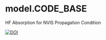 # model.CODE_BASE
HF Absorption for NVIS Propagation Condition


[![DOI](https://zenodo.org/badge/276458519.svg)](https://zenodo.org/badge/latestdoi/276458519)
